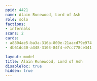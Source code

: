 ```yaml
---
ppid: 4421
name: Alain Runewood, Lord of Ash
role: solo
factions:
- infernals
scans: 2
cards:
- a8804ae5-ba3a-316a-809e-21aacd79e974
- 4b61dc40-a348-3103-84f4-e7cc778ce341

layout: model
title: Alain Runewood, Lord of Ash
disableToc: true
hidden: true
---
```

